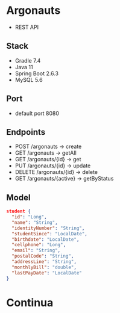 # Argonauts

- REST API

## Stack

- Gradle 7.4
- Java 11
- Spring Boot 2.6.3
- MySQL 5.6

## Port

- default port 8080

## Endpoints

- POST /argonauts -> create
- GET /argonauts -> getAll
- GET /argonauts/{id} -> get
- PUT /argonauts/{id} -> update
- DELETE /argonauts/{id} -> delete
- GET /argonauts/{active} -> getByStatus

## Model

``` json
student {
  "id": "Long",
  "name": "String",
  "identityNumber": "String",
  "studentSince": "LocalDate",
  "birthdate": "LocalDate",
  "cellphone": "Long",
  "email": "String",  
  "postalCode": "String",
  "addressLine": "String",
  "monthlyBill": "double",
  "lastPayDate": "LocalDate"
}
```

# Continua